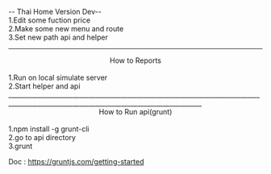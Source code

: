 -- Thai Home Version Dev--
<br>
1.Edit some fuction price
<br>
2.Make some new menu and route
<br>
3.Set new path api and helper
<br>
__________________________________________________________________________________________________________________________________________
<center>How to Reports</center>
<br>
1.Run on local simulate server
<br>
2.Start helper and api 
__________________________________________________________________________________________________________________________________________
<center>How to Run api(grunt)</center>
<br>
1.npm install -g grunt-cli
<br>
2.go to api directory
<br>
3.grunt

Doc : https://gruntjs.com/getting-started
